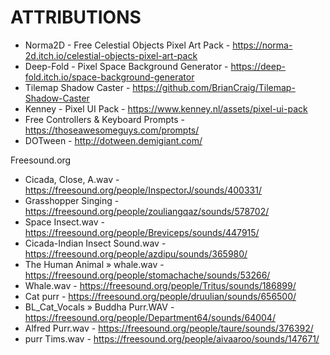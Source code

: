 # ATTRIBUTIONS

- Norma2D - Free Celestial Objects Pixel Art Pack - https://norma-2d.itch.io/celestial-objects-pixel-art-pack
- Deep-Fold - Pixel Space Background Generator - https://deep-fold.itch.io/space-background-generator
- Tilemap Shadow Caster - https://github.com/BrianCraig/Tilemap-Shadow-Caster
- Kenney - Pixel UI Pack - https://www.kenney.nl/assets/pixel-ui-pack
- Free Controllers & Keyboard Prompts - https://thoseawesomeguys.com/prompts/
- DOTween - http://dotween.demigiant.com/

Freesound.org

- Cicada, Close, A.wav - https://freesound.org/people/InspectorJ/sounds/400331/
- Grasshopper Singing - https://freesound.org/people/zouliangqaz/sounds/578702/
- Space Insect.wav - https://freesound.org/people/Breviceps/sounds/447915/
- Cicada-Indian Insect Sound.wav - https://freesound.org/people/azdipu/sounds/365980/
- The Human Animal » whale.wav - https://freesound.org/people/stomachache/sounds/53266/
- Whale.wav - https://freesound.org/people/Tritus/sounds/186899/
- Cat purr - https://freesound.org/people/druulian/sounds/656500/
- BL_Cat_Vocals » Buddha Purr.WAV - https://freesound.org/people/Department64/sounds/64004/
- Alfred Purr.wav - https://freesound.org/people/taure/sounds/376392/
- purr Tims.wav - https://freesound.org/people/aivaaroo/sounds/147671/
